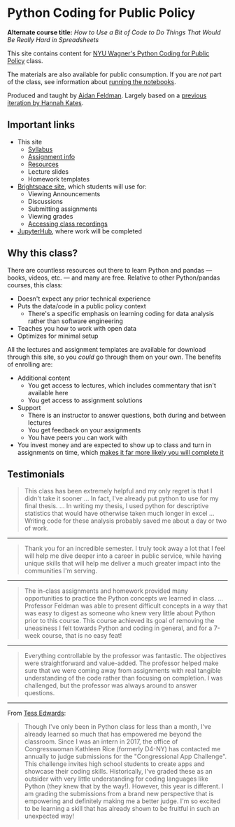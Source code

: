 # Python Coding for Public Policy

**Alternate course title:** _How to Use a Bit of Code to Do Things That Would Be Really Hard in Spreadsheets_

This site contains content for [NYU Wagner's Python Coding for Public Policy](syllabus.md) class.

The materials are also available for public consumption. If you are _not_ part of the class, see information about [running the notebooks](resources.md#jupyter-outside-this-course).

Produced and taught by [Aidan Feldman](https://api.afeld.me/). Largely based on a [previous iteration by Hannah Kates](https://github.com/hannahkates/nyu-python-public-policy).

## Important links

- This site
  - [Syllabus](syllabus.md)
  - [Assignment info](assignments.md)
  - [Resources](resources.md)
  - Lecture slides
  - Homework templates
- [Brightspace site](https://brightspace.nyu.edu/d2l/home/297088), which students will use for:
  - Viewing Announcements
  - Discussions
  - Submitting assignments
  - Viewing grades
  - [Accessing class recordings](syllabus.md#class-recordings)
- [JupyterHub](https://padmgp-4506.rcnyu.org/user-redirect/notebooks/class_materials/), where work will be completed

## Why this class?

There are countless resources out there to learn Python and pandas — books, videos, etc. — and many are free. Relative to other Python/pandas courses, this class:

- Doesn't expect any prior technical experience
- Puts the data/code in a public policy context
  - There's a specific emphasis on learning coding for data analysis rather than software engineering
- Teaches you how to work with open data
- Optimizes for minimal setup

All the lectures and assignment templates are available for download through this site, so you _could_ go through them on your own. The benefits of enrolling are:

- Additional content
  - You get access to lectures, which includes commentary that isn't available here
  - You get access to assignment solutions
- Support
  - There is an instructor to answer questions, both during and between lectures
  - You get feedback on your assignments
  - You have peers you can work with
- You invest money and are expected to show up to class and turn in assignments on time, which [makes it far more likely you will complete it](https://mashable.com/2014/12/16/warning-college-may-be-a-waste-of-your-time-and-money/)

## Testimonials

> This class has been extremely helpful and my only regret is that I didn't take it sooner … In fact, I've already put python to use for my final thesis. … In writing my thesis, I used python for descriptive statistics that would have otherwise taken much longer in excel … Writing code for these analysis probably saved me about a day or two of work.

---

> Thank you for an incredible semester. I truly took away a lot that I feel will help me dive deeper into a career in public service, while having unique skills that will help me deliver a much greater impact into the communities I'm serving.

---

> The in-class assignments and homework provided many opportunities to practice the Python concepts we learned in class. … Professor Feldman was able to present difficult concepts in a way that was easy to digest as someone who knew very little about Python prior to this course. This course achieved its goal of removing the uneasiness I felt towards Python and coding in general, and for a 7-week course, that is no easy feat!

---

> Everything controllable by the professor was fantastic. The objectives were straightforward and value-added. The professor helped make sure that we were coming away from assignments with real tangible understanding of the code rather than focusing on completion. I was challenged, but the professor was always around to answer questions.

---

From [Tess Edwards](https://www.linkedin.com/in/tess-edwards/):

> Though I've only been in Python class for less than a month, I've already learned so much that has empowered me beyond the classroom. Since I was an intern in 2017, the office of Congresswoman Kathleen Rice (formerly D4-NY) has contacted me annually to judge submissions for the "Congressional App Challenge". This challenge invites high school students to create apps and showcase their coding skills. Historically, I've graded these as an outsider with very little understanding for coding languages like Python (they knew that by the way!). However, this year is different. I am grading the submissions from a brand new perspective that is empowering and definitely making me a better judge. I'm so excited to be learning a skill that has already shown to be fruitful in such an unexpected way!
